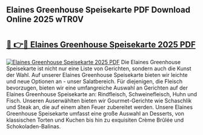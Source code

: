 ## Elaines Greenhouse Speisekarte PDF Download Online 2025 wTR0V

# <h2><a href="http://gcczl7h.nevu.top/?p=Elaines+Greenhouse+Speisekarte">🔗 👉🔴 Elaines Greenhouse Speisekarte 2025 PDF</a></h2>

[![Elaines Greenhouse Speisekarte 2025 PDF](https://i.imgur.com/dBaPXMq.png)](http://gcczl7h.nevu.top/?p=Elaines+Greenhouse+Speisekarte)
Die Elaines Greenhouse Speisekarte ist nicht nur eine Liste von Gerichten, sondern auch die Kunst der Wahl. Auf unserer Elaines Greenhouse Speisekarte bieten wir leichte und neue Optionen an - unser Salatbereich. Für diejenigen, die Fleisch bevorzugen, bieten wir eine umfangreiche Auswahl an Gerichten auf der Elaines Greenhouse Speisekarte an: Rindfleisch, Schweinefleisch, Huhn und Fisch. Unseren Auserwählten bieten wir Gourmet-Gerichte wie Schaschlik und Steak an, die auf einem alten Feuer zubereitet werden. Unsere Elaines Greenhouse Speisekarte umfasst eine große Auswahl an Desserts, von klassischen Torten und Kuchen bis hin zu exquisiten Crème Brûlée und Schokoladen-Balinas.
